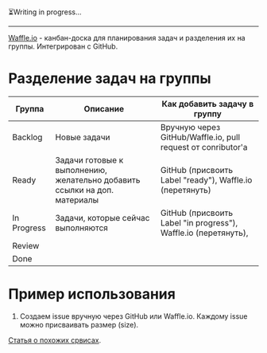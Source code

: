 :hourglass_flowing_sand:Writing in progress...

***

[Waffle.io](Waffle.io) - канбан-доска для планирования задач и разделения их на группы. Интегрирован с GitHub.
# Разделение задач на группы
| Группа  | Описание                   | Как добавить задачу в группу                 |
| ------- |----------------------------| ---------------------------------------------|
| Backlog | Новые задачи               | Вручную через GitHub/Waffle.io, pull request от conributor'а |
| Ready   | Задачи готовые к выполнению, желательно добавить ссылки на доп. материалы | GitHub (присвоить Label "ready"), Waffle.io (перетянуть)|
| In Progress | Задачи, которые сейчас выполняются | GitHub (присвоить Label "in progress"),  Waffle.io (перетянуть),     |
| Review  |       |     |
| Done    |       |     |
# Пример использования
1. Создаем issue вручную через GitHub или Waffle.io. Каждому issue можно присваивать размер (size).

[Статья о похожих срвисах](http://vielmetti.typepad.com/vacuum/2014/11/github-based-kanban-boards-zenhub-waffle-huboard-blossom-et-al.html).